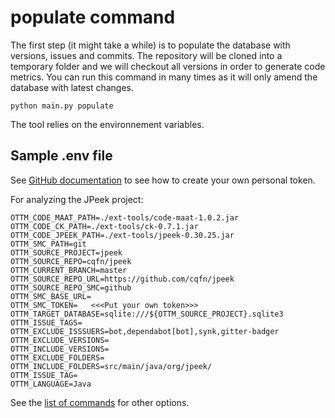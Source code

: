 # populate command

The first step (it might take a while) is to populate the database with versions, issues and commits. The repository will be cloned into a temporary folder and we will checkout all versions in order to generate code metrics. You can run this command in many times as it will only amend the database with latest changes.

    python main.py populate

The tool relies on the environnement variables.

## Sample .env file

See [GitHub documentation](https://docs.github.com/en/enterprise-server@3.4/authentication/keeping-your-account-and-data-secure/creating-a-personal-access-token) to see how to create your own personal token.

For analyzing the JPeek project:

```
OTTM_CODE_MAAT_PATH=./ext-tools/code-maat-1.0.2.jar
OTTM_CODE_CK_PATH=./ext-tools/ck-0.7.1.jar
OTTM_CODE_JPEEK_PATH=./ext-tools/jpeek-0.30.25.jar
OTTM_SMC_PATH=git
OTTM_SOURCE_PROJECT=jpeek
OTTM_SOURCE_REPO=cqfn/jpeek
OTTM_CURRENT_BRANCH=master
OTTM_SOURCE_REPO_URL=https://github.com/cqfn/jpeek
OTTM_SOURCE_REPO_SMC=github
OTTM_SMC_BASE_URL=
OTTM_SMC_TOKEN=   <<<Put your own token>>>
OTTM_TARGET_DATABASE=sqlite:///${OTTM_SOURCE_PROJECT}.sqlite3
OTTM_ISSUE_TAGS=
OTTM_EXCLUDE_ISSSUERS=bot,dependabot[bot],synk,gitter-badger
OTTM_EXCLUDE_VERSIONS=
OTTM_INCLUDE_VERSIONS=
OTTM_EXCLUDE_FOLDERS=
OTTM_INCLUDE_FOLDERS=src/main/java/org/jpeek/
OTTM_ISSUE_TAG=
OTTM_LANGUAGE=Java

```

See the [list of commands](./commands.md) for other options.
